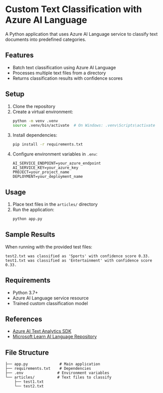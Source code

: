 # Custom Text Classification with Azure AI Language

A Python application that uses Azure AI Language service to classify text documents into predefined categories.

## Features

- Batch text classification using Azure AI Language
- Processes multiple text files from a directory
- Returns classification results with confidence scores

## Setup

1. Clone the repository
2. Create a virtual environment:
   ```bash
   python -m venv .venv
   source .venv/bin/activate  # On Windows: .venv\Scripts\activate
   ```
3. Install dependencies:
   ```bash
   pip install -r requirements.txt
   ```
4. Configure environment variables in `.env`:
   ```
   AI_SERVICE_ENDPOINT=your_azure_endpoint
   AI_SERVICE_KEY=your_azure_key
   PROJECT=your_project_name
   DEPLOYMENT=your_deployment_name
   ```

## Usage

1. Place text files in the `articles/` directory
2. Run the application:
   ```bash
   python app.py
   ```

## Sample Results

When running with the provided test files:

```
test2.txt was classified as 'Sports' with confidence score 0.33.
test1.txt was classified as 'Entertainment' with confidence score 0.33.
```

## Requirements

- Python 3.7+
- Azure AI Language service resource
- Trained custom classification model

## References

- [Azure AI Text Analytics SDK](https://pypi.org/project/azure-ai-textanalytics/)
- [Microsoft Learn AI Language Repository](https://github.com/microsoftlearning/mslearn-ai-language)

## File Structure

```
├── app.py              # Main application
├── requirements.txt    # Dependencies
├── .env               # Environment variables
└── articles/          # Text files to classify
    ├── test1.txt
    └── test2.txt
```
